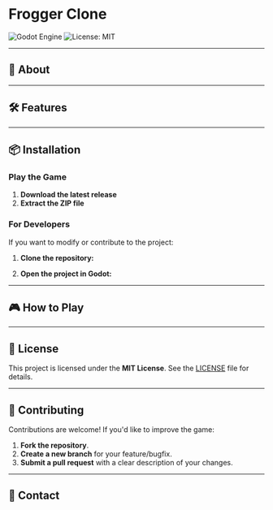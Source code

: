 # Frogger Clone


![Godot Engine](https://img.shields.io/badge/Godot-4.5-blue)
![License: MIT](https://img.shields.io/badge/License-MIT-yellow)

---

## 📖 About


---

## 🛠️ Features


---

## 📦 Installation
### Play the Game
1. **Download the latest release** 
2. **Extract the ZIP file** 

### For Developers
If you want to modify or contribute to the project:
1. **Clone the repository:**

2. **Open the project in Godot:**


---

## 🎮 How to Play


---

## 📜 License
This project is licensed under the **MIT License**. See the [LICENSE](LICENSE) file for details.

---

## 🙌 Contributing
Contributions are welcome! If you'd like to improve the game:
1. **Fork the repository**.
2. **Create a new branch** for your feature/bugfix.
3. **Submit a pull request** with a clear description of your changes.

---

## 📧 Contact

